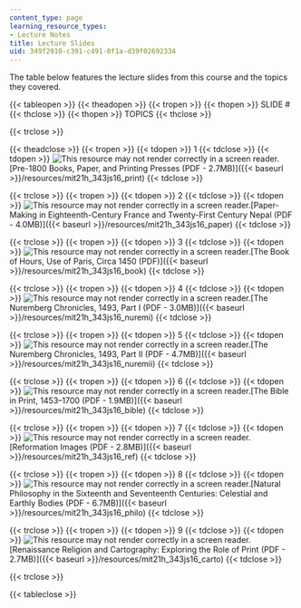 ```yaml
---
content_type: page
learning_resource_types:
- Lecture Notes
title: Lecture Slides
uid: 349f2910-c391-c491-0f1a-d39f02692334
---
```


The table below features the lecture slides from this course and the topics they covered.

{{< tableopen >}}
{{< theadopen >}}
{{< tropen >}}
{{< thopen >}}
SLIDE #
{{< thclose >}}
{{< thopen >}}
TOPICS
{{< thclose >}}

{{< trclose >}}

{{< theadclose >}}
{{< tropen >}}
{{< tdopen >}}
1
{{< tdclose >}}
{{< tdopen >}}
![This resource may not render correctly in a screen reader.](/images/inacessible.gif)[Pre-1800 Books, Paper, and Printing Presses (PDF - 2.7MB)]({{< baseurl >}}/resources/mit21h_343js16_print)
{{< tdclose >}}

{{< trclose >}}
{{< tropen >}}
{{< tdopen >}}
2
{{< tdclose >}}
{{< tdopen >}}
![This resource may not render correctly in a screen reader.](/images/inacessible.gif)[Paper-Making in Eighteenth-Century France and Twenty-First Century Nepal (PDF - 4.0MB)]({{< baseurl >}}/resources/mit21h_343js16_paper)
{{< tdclose >}}

{{< trclose >}}
{{< tropen >}}
{{< tdopen >}}
3
{{< tdclose >}}
{{< tdopen >}}
![This resource may not render correctly in a screen reader.](/images/inacessible.gif)[The Book of Hours, Use of Paris, Circa 1450 (PDF)]({{< baseurl >}}/resources/mit21h_343js16_book)
{{< tdclose >}}

{{< trclose >}}
{{< tropen >}}
{{< tdopen >}}
4
{{< tdclose >}}
{{< tdopen >}}
![This resource may not render correctly in a screen reader.](/images/inacessible.gif)[The Nuremberg Chronicles, 1493, Part I (PDF - 3.0MB)]({{< baseurl >}}/resources/mit21h_343js16_nuremi)
{{< tdclose >}}

{{< trclose >}}
{{< tropen >}}
{{< tdopen >}}
5
{{< tdclose >}}
{{< tdopen >}}
![This resource may not render correctly in a screen reader.](/images/inacessible.gif)[The Nuremberg Chronicles, 1493, Part II (PDF - 4.7MB)]({{< baseurl >}}/resources/mit21h_343js16_nuremii)
{{< tdclose >}}

{{< trclose >}}
{{< tropen >}}
{{< tdopen >}}
6
{{< tdclose >}}
{{< tdopen >}}
![This resource may not render correctly in a screen reader.](/images/inacessible.gif)[The Bible in Print, 1453–1700 (PDF - 1.9MB)]({{< baseurl >}}/resources/mit21h_343js16_bible)
{{< tdclose >}}

{{< trclose >}}
{{< tropen >}}
{{< tdopen >}}
7
{{< tdclose >}}
{{< tdopen >}}
![This resource may not render correctly in a screen reader.](/images/inacessible.gif)[Reformation Images (PDF - 2.8MB)]({{< baseurl >}}/resources/mit21h_343js16_ref)
{{< tdclose >}}

{{< trclose >}}
{{< tropen >}}
{{< tdopen >}}
8
{{< tdclose >}}
{{< tdopen >}}
![This resource may not render correctly in a screen reader.](/images/inacessible.gif)[Natural Philosophy in the Sixteenth and Seventeenth Centuries: Celestial and Earthly Bodies (PDF - 6.7MB)]({{< baseurl >}}/resources/mit21h_343js16_philo)
{{< tdclose >}}

{{< trclose >}}
{{< tropen >}}
{{< tdopen >}}
9
{{< tdclose >}}
{{< tdopen >}}
![This resource may not render correctly in a screen reader.](/images/inacessible.gif)[Renaissance Religion and Cartography: Exploring the Role of Print (PDF - 2.7MB)]({{< baseurl >}}/resources/mit21h_343js16_carto)
{{< tdclose >}}

{{< trclose >}}

{{< tableclose >}}